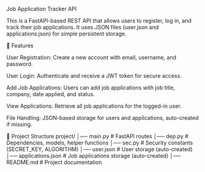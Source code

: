 Job Application Tracker API

This is a FastAPI-based REST API that allows users to register, log in, and track their job applications. It uses JSON files (user.json and applications.json) for simple persistent storage.

🚀 Features

User Registration: Create a new account with email, username, and password.

User Login: Authenticate and receive a JWT token for secure access.

Add Job Applications: Users can add job applications with job title, company, date applied, and status.

View Applications: Retrieve all job applications for the logged-in user.

File Handling: JSON-based storage for users and applications, auto-created if missing.

📂 Project Structure
project/
│── main.py                 # FastAPI routes
│── dep.py                  # Dependencies, models, helper functions
│── sec.py                  # Security constants (SECRET_KEY, ALGORITHM)
│── user.json               # User storage (auto-created)
│── applications.json       # Job applications storage (auto-created)
│── README.md               # Project documentation